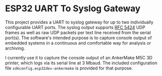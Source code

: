 # ESP32 UART To Syslog Gateway

This project provides a UART to syslog gateway for up to two individually configurable UART ports. The syslog output supports [RFC 5424](https://datatracker.ietf.org/doc/html/rfc5424#section-6) UDP frames as well as raw UDP packets per text line received from the serial port(s). The software's intended purpose is to capture console output of embedded systems in a continuous and comfortable way for analysis or archiving.

I currently use it to capture the console output of an AnkerMake M5C 3D printer, which logs via its serial line at 3 Mbaud. The included configuration file `sdkconfig.esp32dev-ankermake` is provided for that purpose.
